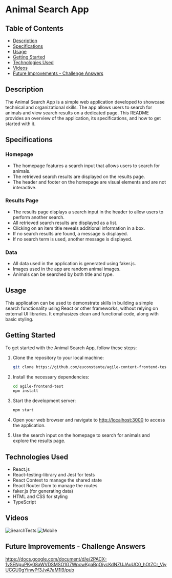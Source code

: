 # Animal Search App 

## Table of Contents

- [Description](#description)
- [Specifications](#specifications)
- [Usage](#usage)
- [Getting Started](#getting-started)
- [Technologies Used](#technologies-used)
- [Videos](#videos)
- [Future Improvements - Challenge Answers](#future-improvements)


## Description

The Animal Search App is a simple web application developed to showcase technical and organizational skills. The app allows users to search for animals and view search results on a dedicated page. This README provides an overview of the application, its specifications, and how to get started with it.

## Specifications

### Homepage

- The homepage features a search input that allows users to search for animals.
- The retrieved search results are displayed on the results page.
- The header and footer on the homepage are visual elements and are not interactive.

### Results Page

- The results page displays a search input in the header to allow users to perform another search.
- All retrieved search results are displayed as a list.
- Clicking on an item title reveals additional information in a box.
- If no search results are found, a message is displayed.
- If no search term is used, another message is displayed.

### Data

- All data used in the application is generated using faker.js.
- Images used in the app are random animal images.
- Animals can be searched by both title and type.

## Usage

This application can be used to demonstrate skills in building a simple search functionality using React or other frameworks, without relying on external UI libraries. It emphasizes clean and functional code, along with basic styling.

## Getting Started

To get started with the Animal Search App, follow these steps:

1. Clone the repository to your local machine:

   ```bash
   git clone https://github.com/euconstante/agile-content-frontend-test.git
   ```

2. Install the necessary dependencies:

   ```bash
   cd agile-frontend-test
   npm install
   ```

3. Start the development server:

   ```bash
   npm start
   ```

4. Open your web browser and navigate to [http://localhost:3000](http://localhost:3000) to access the application.

5. Use the search input on the homepage to search for animals and explore the results page.

## Technologies Used

- React.js
- React-testing-library and Jest for tests
- React Context to manage the shared state
- React Router Dom to manage the routes
- faker.js (for generating data)
- HTML and CSS for styling
- TypeScript

## Videos

![SearchTests](https://github.com/euconstante/agile-content-frontend-test/assets/75229301/f77321df-1d88-4939-9b13-be86d446711d)  ![Mobile](https://github.com/euconstante/agile-content-frontend-test/assets/75229301/7868ef6e-b6a0-4dda-889b-e5553a742fdc)

## Future Improvements - Challenge Answers

https://docs.google.com/document/d/e/2PACX-1vSENguPKy08aWVDSMSO1G7WpcwKgaBqOjycKdNZUJAuUC0_hOtZCr_VjyUCGU0gYinwPf3JvA7aM1I9/pub

